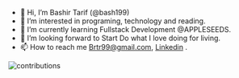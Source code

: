 - 👋 Hi, I’m Bashir Tarif (@bash199)
- 👀 I’m interested in programing, technology and reading.
- 🌱 I’m currently learning Fullstack Development @APPLESEEDS. 
- 💞️ I’m looking forward to Start Do what I love doing for living.
- 📫 How to reach me Brtr99@gmail.com, <a href='https://www.linkedin.com/in/bashir-tarif-08850b24b'  target="_blank">Linkedin</a> .

<!---
bash199/bash199 is a ✨ special ✨ repository because its `README.md` (this file) appears on your GitHub profile.
You can click the Preview link to take a look at your changes.
--->
![contributions](https://user-images.githubusercontent.com/112946825/209835604-4c273d10-45b3-4a60-a07c-e8806286a8bc.svg)
